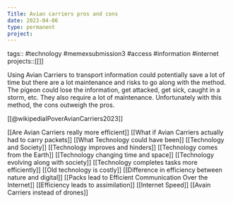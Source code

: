 ```yaml
---
Title: Avian carriers pros and cons
date: 2023-04-06
type: permanent
project:
---
```


tags::  #technology #memexsubmission3 #access #information #internet 
projects::[[]]

Using Avian Carriers to transport information could potentially save a lot of time but there are a lot maintenance and risks to go along with the method. The pigeon could lose the information, get attacked, get sick, caught in a storm, etc. They also require a lot of maintenance. Unfortunately with this method, the cons outweigh the pros.

[[@wikipediaIPoverAvianCarriers2023]]

[[Are Avian Carriers really more efficient]]
[[What if Avian Carriers actually had to carry packets]]
[[What Technology could have been]]
[[Technology and Society]]
[[Technology improves and hinders]]
[[Technology comes from the Earth]]
[[Technology changing time and space]]
[[Technology evolving along with society]]
[[Technology completes tasks more efficiently]]
[[Old technology is costly]]
[[Difference in efficiency between nature and digital]]
[[Packs lead to Efficient Communication Over the Internet]]
[[Efficiency leads to assimilation]]
[[Internet Speed]]
[[Avain Carriers instead of drones]]